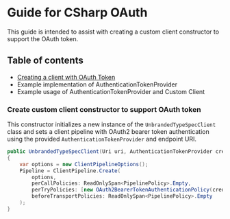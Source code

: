 # Guide for CSharp OAuth

This guide is intended to assist with creating a custom client constructor to support the OAuth token.

## Table of contents

- [Creating a client with OAuth Token](#create-custom-client-constructor-to-support-oauth-token)
- Example implementation of AuthenticationTokenProvider
- Example usage of AuthenticationTokenProvider and Custom Client

### Create custom client constructor to support OAuth token

This constructor initializes a new instance of the `UnbrandedTypeSpecClient` class and sets a client pipeline with OAuth2 bearer token authentication using the provided `AuthenticationTokenProvider` and endpoint URI.

```csharp
public UnbrandedTypeSpecClient(Uri uri, AuthenticationTokenProvider credential)
{
    var options = new ClientPipelineOptions();
    Pipeline = ClientPipeline.Create(
        options,
        perCallPolicies: ReadOnlySpan<PipelinePolicy>.Empty,
        perTryPolicies: [new OAuth2BearerTokenAuthenticationPolicy(credential, flows)],
        beforeTransportPolicies: ReadOnlySpan<PipelinePolicy>.Empty
    );
}
```
